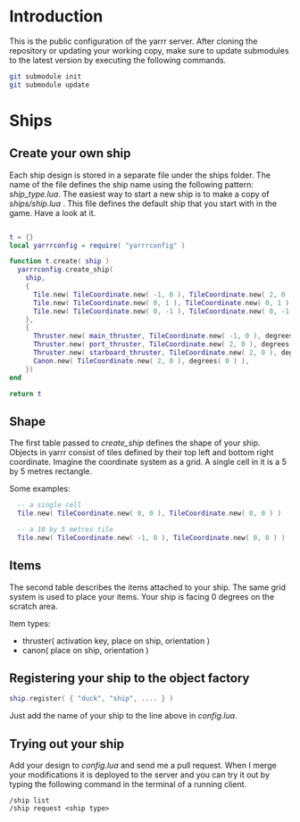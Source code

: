# Introduction

This is the public configuration of the yarrr server. After cloning the repository or updating your
working copy, make sure to update submodules to the latest version by executing the following commands.

~~~ bash
git submodule init
git submodule update
~~~

# Ships

## Create your own ship

Each ship design is stored in a separate file under the ships folder. The name of the file defines the
ship name using the following pattern: *ship_type.lua*.  The easiest way to start a new ship is to
make a copy of *ships/ship.lua* . This file defines the default ship that you start with in the game.
Have a look at it.

~~~ lua

t = {}
local yarrrconfig = require( "yarrrconfig" )

function t.create( ship )
  yarrrconfig.create_ship(
    ship,
    {
      Tile.new( TileCoordinate.new( -1, 0 ), TileCoordinate.new( 2, 0 ) ),
      Tile.new( TileCoordinate.new( 0, 1 ), TileCoordinate.new( 0, 1 ) ),
      Tile.new( TileCoordinate.new( 0, -1 ), TileCoordinate.new( 0, -1 ) )
    },
    {
      Thruster.new( main_thruster, TileCoordinate.new( -1, 0 ), degrees( 180 ) ),
      Thruster.new( port_thruster, TileCoordinate.new( 2, 0 ), degrees( 90 ) ),
      Thruster.new( starboard_thruster, TileCoordinate.new( 2, 0 ), degrees( 270 ) ),
      Canon.new( TileCoordinate.new( 2, 0 ), degrees( 0 ) ),
    })
end

return t

~~~

## Shape
The first table passed to *create_ship* defines the shape of your ship.  Objects in yarrr consist
of tiles defined by their top left and bottom right coordinate.  Imagine the coordinate system as a grid.
A single cell in it is a 5 by 5 metres rectangle.

Some examples:

~~~ lua
  -- a single cell
  Tile.new( TileCoordinate.new( 0, 0 ), TileCoordinate.new( 0, 0 ) )

  -- a 10 by 5 metres tile
  Tile.new( TileCoordinate.new( -1, 0 ), TileCoordinate.new( 0, 0 ) )
~~~

## Items
The second table describes the items attached to your ship.  The same grid system is used to place
your items.  Your ship is facing 0 degrees on the scratch area.

Item types:

 * thruster( activation key, place on ship, orientation )
 * canon( place on ship, orientation )

## Registering your ship to the object factory

~~~ lua
ship.register( { "duck", "ship", .... } )
~~~
Just add the name of your ship to the line above in *config.lua*.

## Trying out your ship
Add your design to *config.lua* and send me a pull request. When I merge your modifications it is deployed
to the server and you can try it out by typing the following command in the terminal of a running client.

~~~ yarrr
/ship list
/ship request <ship type>
~~~

